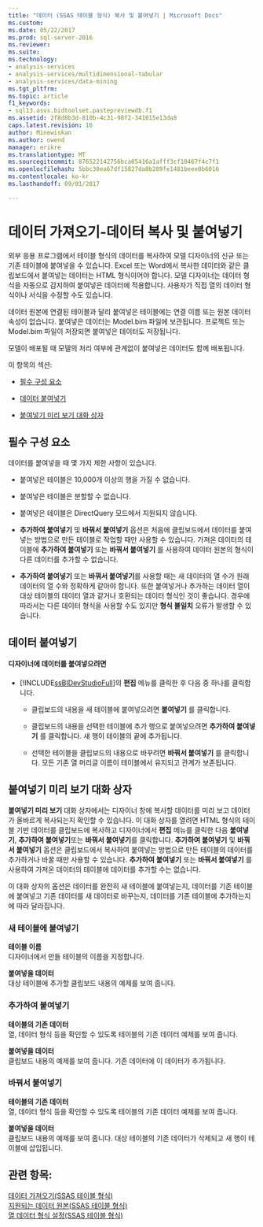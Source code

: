 ```yaml
---
title: "데이터 (SSAS 테이블 형식) 복사 및 붙여넣기 | Microsoft Docs"
ms.custom: 
ms.date: 05/22/2017
ms.prod: sql-server-2016
ms.reviewer: 
ms.suite: 
ms.technology:
- analysis-services
- analysis-services/multidimensional-tabular
- analysis-services/data-mining
ms.tgt_pltfrm: 
ms.topic: article
f1_keywords:
- sql13.asvs.bidtoolset.pastepreviewdb.f1
ms.assetid: 2f8d8b3d-810b-4c31-98f2-341015e13da8
caps.latest.revision: 16
author: Minewiskan
ms.author: owend
manager: erikre
ms.translationtype: MT
ms.sourcegitcommit: 876522142756bca05416a1afff3cf10467f4c7f1
ms.openlocfilehash: 5bbc30ea67df15827da8b289fe1481beee0b6016
ms.contentlocale: ko-kr
ms.lasthandoff: 09/01/2017

---
```

# <a name="import-data---copy-and-paste-data"></a>데이터 가져오기-데이터 복사 및 붙여넣기
  외부 응용 프로그램에서 테이블 형식의 데이터를 복사하여 모델 디자이너의 신규 또는 기존 테이블에 붙여넣을 수 있습니다. Excel 또는 Word에서 복사한 데이터와 같은 클립보드에서 붙여넣는 데이터는 HTML 형식이어야 합니다. 모델 디자이너는 데이터 형식을 자동으로 감지하여 붙여넣은 데이터에 적용합니다. 사용자가 직접 열의 데이터 형식이나 서식을 수정할 수도 있습니다.  
  
 데이터 원본에 연결된 테이블과 달리 붙여넣은 테이블에는 연결 이름 또는 원본 데이터 속성이 없습니다. 붙여넣은 데이터는 Model.bim 파일에 보관됩니다. 프로젝트 또는 Model.bim 파일이 저장되면 붙여넣은 데이터도 저장됩니다.  
  
 모델이 배포될 때 모델의 처리 여부에 관계없이 붙여넣은 데이터도 함께 배포됩니다.  
  
 이 항목의 섹션:  
  
-   [필수 구성 요소](#bkmk_prerequisites)  
  
-   [데이터 붙여넣기](#bkmk_paste_data)  
  
-   [붙여넣기 미리 보기 대화 상자](#bkmk_paste_preview)  
  
##  <a name="bkmk_prerequisites"></a> 필수 구성 요소  
 데이터를 붙여넣을 때 몇 가지 제한 사항이 있습니다.  
  
-   붙여넣은 테이블은 10,000개 이상의 행을 가질 수 없습니다.  
  
-   붙여넣은 테이블은 분할할 수 없습니다.  
  
-   붙여넣은 테이블은 DirectQuery 모드에서 지원되지 않습니다.  
  
-   **추가하여 붙여넣기** 및 **바꿔서 붙여넣기** 옵션은 처음에 클립보드에서 데이터를 붙여넣는 방법으로 만든 테이블로 작업할 때만 사용할 수 있습니다. 가져온 데이터의 테이블에 **추가하여 붙여넣기** 또는 **바꿔서 붙여넣기** 를 사용하여 데이터 원본의 형식이 다른 데이터를 추가할 수 없습니다.  
  
-   **추가하여 붙여넣기** 또는 **바꿔서 붙여넣기**를 사용할 때는 새 데이터의 열 수가 원래 데이터의 열 수와 정확하게 같아야 합니다. 또한 붙여넣거나 추가하는 데이터 열이 대상 테이블의 데이터 열과 같거나 호환되는 데이터 형식인 것이 좋습니다. 경우에 따라서는 다른 데이터 형식을 사용할 수도 있지만 **형식 불일치** 오류가 발생할 수 있습니다.  
  
##  <a name="bkmk_paste_data"></a> 데이터 붙여넣기  
  
#### <a name="to-paste-data-into-the-designer"></a>디자이너에 데이터를 붙여넣으려면  
  
-   [!INCLUDE[ssBIDevStudioFull](../../includes/ssbidevstudiofull-md.md)]의 **편집** 메뉴를 클릭한 후 다음 중 하나를 클릭합니다.  
  
    -   클립보드의 내용을 새 테이블에 붙여넣으려면 **붙여넣기** 를 클릭합니다.  
  
    -   클립보드의 내용을 선택한 테이블에 추가 행으로 붙여넣으려면 **추가하여 붙여넣기** 를 클릭합니다. 새 행이 테이블의 끝에 추가됩니다.  
  
    -   선택한 테이블을 클립보드의 내용으로 바꾸려면 **바꿔서 붙여넣기** 를 클릭합니다. 모든 기존 열 머리글 이름이 테이블에서 유지되고 관계가 보존됩니다.  
  
##  <a name="bkmk_paste_preview"></a> 붙여넣기 미리 보기 대화 상자  
 **붙여넣기 미리 보기** 대화 상자에서는 디자이너 창에 복사할 데이터를 미리 보고 데이터가 올바르게 복사되는지 확인할 수 있습니다. 이 대화 상자를 열려면 HTML 형식의 테이블 기반 데이터를 클립보드에 복사하고 디자이너에서 **편집** 메뉴를 클릭한 다음 **붙여넣기**, **추가하여 붙여넣기**또는 **바꿔서 붙여넣기**를 클릭합니다. **추가하여 붙여넣기** 및 **바꿔서 붙여넣기** 옵션은 클립보드에서 복사하여 붙여넣는 방법으로 만든 테이블의 데이터를 추가하거나 바꿀 때만 사용할 수 있습니다. **추가하여 붙여넣기** 또는 **바꿔서 붙여넣기** 를 사용하여 가져온 데이터의 테이블에 데이터를 추가할 수는 없습니다.  
  
 이 대화 상자의 옵션은 데이터를 완전히 새 테이블에 붙여넣는지, 데이터를 기존 테이블에 붙여넣고 기존 데이터를 새 데이터로 바꾸는지, 데이터를 기존 테이블에 추가하는지에 따라 달라집니다.  
  
### <a name="paste-to-new-table"></a>새 테이블에 붙여넣기  
 **테이블 이름**  
 디자이너에서 만들 테이블의 이름을 지정합니다.  
  
 **붙여넣을 데이터**  
 대상 테이블에 추가할 클립보드 내용의 예제를 보여 줍니다.  
  
### <a name="paste-append"></a>추가하여 붙여넣기  
 **테이블의 기존 데이터**  
 열, 데이터 형식 등을 확인할 수 있도록 테이블의 기존 데이터 예제를 보여 줍니다.  
  
 **붙여넣을 데이터**  
 클립보드 내용의 예제를 보여 줍니다. 기존 데이터에 이 데이터가 추가됩니다.  
  
### <a name="paste-replace"></a>바꿔서 붙여넣기  
 **테이블의 기존 데이터**  
 열, 데이터 형식 등을 확인할 수 있도록 테이블의 기존 데이터 예제를 보여 줍니다.  
  
 **붙여넣을 데이터**  
 클립보드 내용의 예제를 보여 줍니다. 대상 테이블의 기존 데이터가 삭제되고 새 행이 테이블에 삽입됩니다.  
  
## <a name="see-also"></a>관련 항목:  
 [데이터 가져오기&#40;SSAS 테이블 형식&#41;](http://msdn.microsoft.com/library/6617b2a2-9f69-433e-89e0-4c5dc92982cf)   
 [지원되는 데이터 원본&#40;SSAS 테이블 형식&#41;](../../analysis-services/tabular-models/data-sources-supported-ssas-tabular.md)   
 [열 데이터 형식 설정&#40;SSAS 테이블 형식&#41;](../../analysis-services/tabular-models/set-the-data-type-of-a-column-ssas-tabular.md)  
  
  
